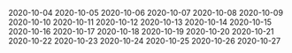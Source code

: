 2020-10-04
2020-10-05
2020-10-06
2020-10-07
2020-10-08
2020-10-09
2020-10-10
2020-10-11
2020-10-12
2020-10-13
2020-10-14
2020-10-15
2020-10-16
2020-10-17
2020-10-18
2020-10-19
2020-10-20
2020-10-21
2020-10-22
2020-10-23
2020-10-24
2020-10-25
2020-10-26
2020-10-27
